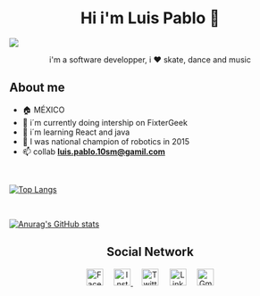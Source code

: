<h1 align="center"> Hi i'm Luis Pablo 👋 </h1>

![](https://komarev.com/ghpvc/?username=superpato1234&color=blueviolet)


<div align="center">i'm a software developper, i ❤️ skate, dance and music</div>


## About me
- 🏠 MÉXICO
- 📍 i´m currently doing intership on FixterGeek
- 🌱 i´m learning React and java
- 🥇 I was national champion of robotics in 2015
- 📫 collab **luis.pablo.10sm@gamil.com**

<br>

[![Top Langs](https://github-readme-stats.vercel.app/api/top-langs/?username=superpato1234&layout=compact)](https://github.com/anuraghazra/github-readme-stats)

<br>

[![Anurag's GitHub stats](https://github-readme-stats.vercel.app/api?username=superpato1234&theme=cobalt)](https://github.com/anuraghazra/github-readme-stats)

<h2 align="center">Social Network </h2>
<div align="center">
<a href="http://www.facebook.com/LuisPSM"><img src="https://image.flaticon.com/icons/png/512/1384/1384053.png" alt="Facebook" width="30px"></a>
&nbsp&nbsp&nbsp
<a href="https://www.instagram.com/luispab_1234/"><img src="https://image.flaticon.com/icons/png/512/1384/1384063.png" alt="Instagram" width="30px"> </a>
&nbsp&nbsp&nbsp
<a href="https://twitter.com/LuiisPabloo"><img src="https://image.flaticon.com/icons/png/512/733/733579.png" alt="Twitter" width="30px"></a>
&nbsp&nbsp&nbsp
<a href="https://www.linkedin.com/in/luis-pablo-serrano-mu%C3%B1oz-30807119a/"><img src="https://image.flaticon.com/icons/png/512/174/174857.png" alt="LinkedIn" width="30px"></a>
&nbsp&nbsp&nbsp
<a href="mailto:luis.pablo.10sm@gmail.com"><img src="https://image.flaticon.com/icons/png/512/732/732200.png" alt="Gmail" width="30px"></a>
</div>




<!--
**superpato1234/superpato1234** is a ✨ _special_ ✨ repository because its `README.md` (this file) appears on your GitHub profile.

Here are some ideas to get you started:

- 🔭 I’m currently working on ...
- 🌱 I’m currently learning ...
- 👯 I’m looking to collaborate on ...
- 🤔 I’m looking for help with ...
- 💬 Ask me about ...
- 📫 How to reach me: ...
- 😄 Pronouns: ...
- ⚡ Fun fact: ...
-->
